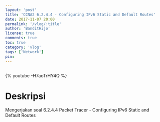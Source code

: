 ```yaml
---
layout: 'post'
title: 'CCNA2 6.2.4.4 - Configuring IPv6 Static and Default Routes'
date: 2017-11-07 20:00
permalink: '/vlog/:title'
author: 'BanditHijo'
license: true
comments: true
toc: true
category: 'vlog'
tags: ['Network']
pin:
---
```


<div style="margin-top:30px;"></div>

{% youtube -H7aoTrHY4Q %}

# Deskripsi

Mengerjakan soal 6.2.4.4 Packet Tracer - Configuring IPv6 Static and Default Routes
